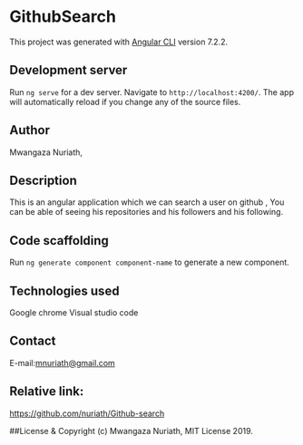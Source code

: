 # GithubSearch

This project was generated with [Angular CLI](https://github.com/angular/angular-cli) version 7.2.2.

## Development server

Run `ng serve` for a dev server. Navigate to `http://localhost:4200/`. The app will automatically reload if you change any of the source files.

## Author
Mwangaza Nuriath,


## Description

This is an angular application which we can search a user on github ,
You can be able of seeing his repositories and his followers and his following.


## Code scaffolding

Run `ng generate component component-name` to generate a new component. 

## Technologies used

Google chrome
Visual studio code

## Contact

E-mail:mnuriath@gmail.com

## Relative link:

https://github.com/nuriath/Github-search 

##License & Copyright
(c) Mwangaza Nuriath, MIT License 2019.
